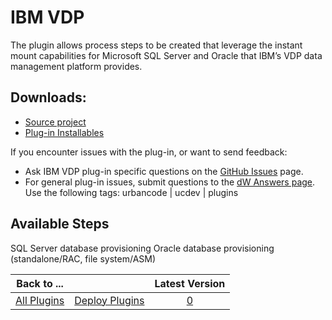 
IBM VDP
=======

The plugin allows process steps to be created that leverage the instant mount capabilities for Microsoft SQL Server and Oracle that IBM’s VDP data management platform provides.

Downloads:
----------

* [Source project](https://github.com/Actifio/vdp-ucd-plugin)
* [Plug-in Installables](https://github.com/Actifio/vdp-ucd-plugin/releases)

If you encounter issues with the plug-in, or want to send feedback:

* Ask IBM VDP plug-in specific questions on the [GitHub Issues](https://github.com/Actifio/vdp-ucd-plugin/issues) page.
* For general plug-in issues, submit questions to the [dW Answers page](https://community.ibm.com/community/user/wasdevops/urbancode-discussion). Use the following tags: urbancode | ucdev | plugins


Available Steps
---------------

SQL Server database provisioning Oracle database provisioning (standalone/RAC, file system/ASM)



|Back to ...||Latest Version|
| :---: | :---: | :---: |
|[All Plugins](../../index.md)|[Deploy Plugins](../README.md)|[0]()|
